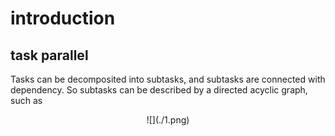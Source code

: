 # introduction

## task parallel

Tasks can be decomposited into subtasks, and subtasks are connected with dependency. So subtasks can be described by a directed acyclic graph, such as 

<div align=center>![](./1.png)